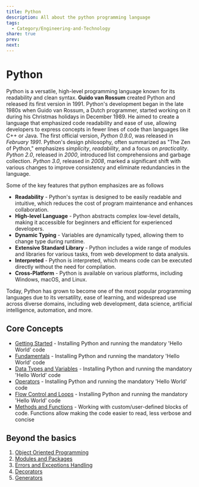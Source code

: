 ```yaml
---
title: Python
description: All about the python programming language
tags:
  - Category/Engineering-and-Technology
share: true
prev: 
next:
---
```

# Python
Python is a versatile, high-level programming language known for its readability and clean syntax. **Guido van Rossum** created Python and released its first version in 1991. Python's development began in the late 1980s when Guido van Rossum, a Dutch programmer, started working on it during his Christmas holidays in December 1989. He aimed to create a language that emphasized code readability and ease of use, allowing developers to express concepts in fewer lines of code than languages like C++ or Java. The first official version, *Python 0.9.0*, was released in *February 1991*. Python's design philosophy, often summarized as "The Zen of Python," emphasizes *simplicity*, *readability*, and a focus on *practicality*. *Python 2.0*, released in *2000*, introduced list comprehensions and garbage collection. *Python 3.0*, released in *2008*, marked a significant shift with various changes to improve consistency and eliminate redundancies in the language.

Some of the key features that python emphasizes are as follows
- **Readability** - Python's syntax is designed to be easily readable and intuitive, which reduces the cost of program maintenance and enhances collaboration.
- **High-level Language** - Python abstracts complex low-level details, making it accessible for beginners and efficient for experienced developers.
- **Dynamic Typing** - Variables are dynamically typed, allowing them to change type during runtime.
- **Extensive Standard Library** - Python includes a wide range of modules and libraries for various tasks, from web development to data analysis.
- **Interpreted** - Python is interpreted, which means code can be executed directly without the need for compilation.
- **Cross-Platform** - Python is available on various platforms, including Windows, macOS, and Linux.

Today, Python has grown to become one of the most popular programming languages due to its versatility, ease of learning, and widespread use across diverse domains, including web development, data science, artificial intelligence, automation, and more.

## Core Concepts
- [Getting Started](./Getting-Started.md) - Installing Python and running the mandatory 'Hello World' code
- [Fundamentals](./Fundamentals.md) - Installing Python and running the mandatory 'Hello World' code
- [Data Types and Variables](./Data-Types-and-Variables.md) - Installing Python and running the mandatory 'Hello World' code
- [Operators](./Operators.md) - Installing Python and running the mandatory 'Hello World' code
- [Flow Control and Loops](./Flow-Control-and-Loops.md) - Installing Python and running the mandatory 'Hello World' code
- [Methods and Functions](./Methods-and-Functions.md) - Working with custom/user-defined blocks of code. Functions allow making the code easier to read, less verbose and concise


## Beyond the basics
1. [Object Oriented Programming](Object%20Oriented%20Programming.md)
2. [Modules and Packages](Modules%20and%20Packages.md)
3. [Errors and Exceptions Handling](Errors%20and%20Exceptions%20Handling.md)
4. [Decorators](Decorators.md)
5. [Generators](Generators.md)

